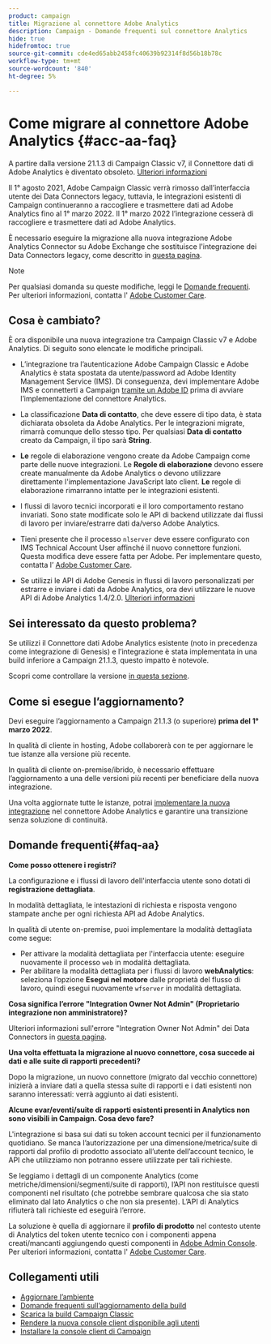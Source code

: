 ```yaml
---
product: campaign
title: Migrazione al connettore Adobe Analytics
description: Campaign - Domande frequenti sul connettore Analytics
hide: true
hidefromtoc: true
source-git-commit: cde4ed65abb2458fc40639b92314f8d56b18b78c
workflow-type: tm+mt
source-wordcount: '840'
ht-degree: 5%

---
```


# Come migrare al connettore Adobe Analytics {#acc-aa-faq}

A partire dalla versione 21.1.3 di Campaign Classic v7, il Connettore dati di Adobe Analytics è diventato obsoleto. [Ulteriori informazioni](https://experienceleague.adobe.com/docs/analytics/import/dataconnectors/data-connectors-eol.html)

Il 1° agosto 2021, Adobe Campaign Classic verrà rimosso dall’interfaccia utente dei Data Connectors legacy, tuttavia, le integrazioni esistenti di Campaign continueranno a raccogliere e trasmettere dati ad Adobe Analytics fino al 1° marzo 2022. Il 1° marzo 2022 l’integrazione cesserà di raccogliere e trasmettere dati ad Adobe Analytics.

È necessario eseguire la migrazione alla nuova integrazione Adobe Analytics Connector su Adobe Exchange che sostituisce l&#39;integrazione dei Data Connectors legacy, come descritto in [questa pagina](../platform/using/adobe-analytics-connector.md).


>[!NOTE]
>
>Per qualsiasi domanda su queste modifiche, leggi le [Domande frequenti](#faq-aa). Per ulteriori informazioni, contatta l&#39; [Adobe Customer Care](https://helpx.adobe.com/it/enterprise/admin-guide.html/enterprise/using/support-for-experience-cloud.ug.html).


## Cosa è cambiato?

È ora disponibile una nuova integrazione tra Campaign Classic v7 e Adobe Analytics. Di seguito sono elencate le modifiche principali.

* L’integrazione tra l’autenticazione Adobe Campaign Classic e Adobe Analytics è stata spostata da utente/password ad Adobe Identity Management Service (IMS). Di conseguenza, devi implementare Adobe IMS e connetterti a Campaign [tramite un Adobe ID](../integrations/using/about-adobe-id.md) prima di avviare l’implementazione del connettore Analytics.

* La classificazione **Data di contatto**, che deve essere di tipo data, è stata dichiarata obsoleta da Adobe Analytics. Per le integrazioni migrate, rimarrà comunque dello stesso tipo. Per qualsiasi **Data di contatto** creato da Campaign, il tipo sarà **String**.

* **Le** regole di elaborazione vengono create da Adobe Campaign come parte delle nuove integrazioni. Le **Regole di elaborazione** devono essere create manualmente da Adobe Analytics o devono utilizzare direttamente l&#39;implementazione JavaScript lato client. **Le** regole di elaborazione rimarranno intatte per le integrazioni esistenti.

* I flussi di lavoro tecnici incorporati e il loro comportamento restano invariati. Sono state modificate solo le API di backend utilizzate dai flussi di lavoro per inviare/estrarre dati da/verso Adobe Analytics.

* Tieni presente che il processo `nlserver` deve essere configurato con IMS Technical Account User affinché il nuovo connettore funzioni. Questa modifica deve essere fatta per Adobe. Per implementare questo, contatta l’ [Adobe Customer Care](https://helpx.adobe.com/enterprise/admin-guide.html/enterprise/using/support-for-experience-cloud.ug.html).

* Se utilizzi le API di Adobe Genesis in flussi di lavoro personalizzati per estrarre e inviare i dati da Adobe Analytics, ora devi utilizzare le nuove API di Adobe Analytics 1.4/2.0. [Ulteriori informazioni](https://adobeexchangeec.zendesk.com/hc/en-us/articles/360047148832-Replacements-for-Data-Connector-API-calls)

## Sei interessato da questo problema?

Se utilizzi il Connettore dati Adobe Analytics esistente (noto in precedenza come integrazione di Genesis) e l’integrazione è stata implementata in una build inferiore a Campaign 21.1.3, questo impatto è notevole.

Scopri come controllare la versione [in questa sezione](../platform/using/launching-adobe-campaign.md#getting-your-campaign-version).

## Come si esegue l’aggiornamento?

Devi eseguire l’aggiornamento a Campaign 21.1.3 (o superiore) **prima del 1° marzo 2022**.

In qualità di cliente in hosting, Adobe collaborerà con te per aggiornare le tue istanze alla versione più recente.

In qualità di cliente on-premise/ibrido, è necessario effettuare l’aggiornamento a una delle versioni più recenti per beneficiare della nuova integrazione.

Una volta aggiornate tutte le istanze, potrai [implementare la nuova integrazione](../platform/using/adobe-analytics-connector.md) nel connettore Adobe Analytics e garantire una transizione senza soluzione di continuità.


## Domande frequenti{#faq-aa}

**Come posso ottenere i registri?**

La configurazione e i flussi di lavoro dell&#39;interfaccia utente sono dotati di **registrazione dettagliata**.

In modalità dettagliata, le intestazioni di richiesta e risposta vengono stampate anche per ogni richiesta API ad Adobe Analytics.

In qualità di utente on-premise, puoi implementare la modalità dettagliata come segue:

* Per attivare la modalità dettagliata per l&#39;interfaccia utente: eseguire nuovamente il processo `web` in modalità dettagliata.
* Per abilitare la modalità dettagliata per i flussi di lavoro **webAnalytics**: seleziona l’opzione **Esegui nel motore** dalle proprietà del flusso di lavoro, quindi esegui nuovamente `wfserver` in modalità dettagliata.

**Cosa significa l’errore &quot;Integration Owner Not Admin&quot; (Proprietario integrazione non amministratore)?**

Ulteriori informazioni sull&#39;errore &quot;Integration Owner Not Admin&quot; dei Data Connectors in [questa pagina](https://adobeexchangeec.zendesk.com/hc/en-us/articles/360035167932-Adobe-Analytics-Data-Connectors-Integration-Owner-Not-Admin-Error).

**Una volta effettuata la migrazione al nuovo connettore, cosa succede ai dati e alle suite di rapporti precedenti?**

Dopo la migrazione, un nuovo connettore (migrato dal vecchio connettore) inizierà a inviare dati a quella stessa suite di rapporti e i dati esistenti non saranno interessati: verrà aggiunto ai dati esistenti.

**Alcune evar/eventi/suite di rapporti esistenti presenti in Analytics non sono visibili in Campaign. Cosa devo fare?**

L&#39;integrazione si basa sui dati su token account tecnici per il funzionamento quotidiano. Se manca l’autorizzazione per una dimensione/metrica/suite di rapporti dal profilo di prodotto associato all’utente dell’account tecnico, le API che utilizziamo non potranno essere utilizzate per tali richieste.

Se leggiamo i dettagli di un componente Analytics (come metriche/dimensioni/segmenti/suite di rapporti), l’API non restituisce questi componenti nel risultato (che potrebbe sembrare qualcosa che sia stato eliminato dal lato Analytics o che non sia presente). L’API di Analytics rifiuterà tali richieste ed eseguirà l’errore.

La soluzione è quella di aggiornare il **profilo di prodotto** nel contesto utente di Analytics del token utente tecnico con i componenti appena creati/mancanti aggiungendo questi componenti in [Adobe Admin Console](https://adminconsole.adobe.com/). Per ulteriori informazioni, contatta l&#39; [Adobe Customer Care](https://helpx.adobe.com/enterprise/admin-guide.html/enterprise/using/support-for-experience-cloud.ug.html).

## Collegamenti utili

* [Aggiornare l’ambiente](../production/using/build-upgrade.md)
* [Domande frequenti sull’aggiornamento della build](../platform/using/faq-build-upgrade.md)
* [Scarica la build Campaign Classic](https://experience.adobe.com/#/downloads/content/software-distribution/en/campaign.html)
* [Rendere la nuova console client disponibile agli utenti](../installation/using/client-console-availability-for-windows.md)
* [Installare la console client di Campaign](../installation/using/installing-the-client-console.md)
